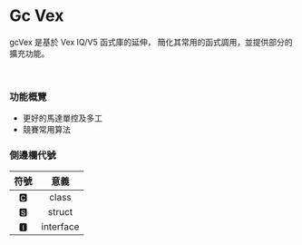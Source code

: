 # Gc Vex 
gcVex 是基於 Vex IQ/V5 函式庫的延伸，
簡化其常用的函式調用，並提供部分的擴充功能。


<br>

### 功能概覽
- 更好的馬達單控及多工
- 競賽常用算法

### 側邊欄代號
| 符號 |   意義    |
|:----:|:---------:|
|  🅲   |   class   |
|  🆂   |  struct   |
|  🅸   | interface |